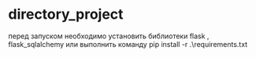 # directory_project

перед запуском необходимо установить библиотеки flask , flask_sqlalchemy
или выполнить команду pip install -r .\requirements.txt